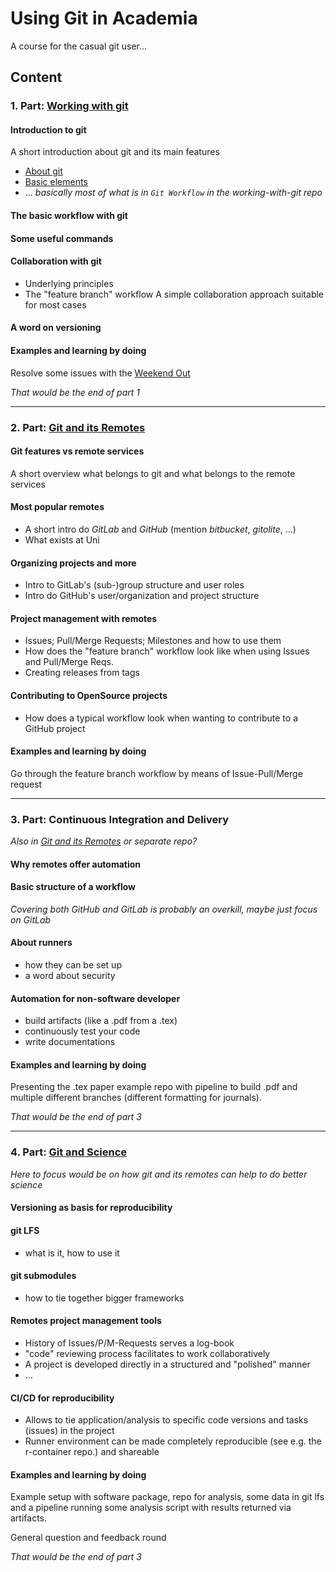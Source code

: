 # Using Git in Academia

A course for the casual git user...


## Content

### 1. Part: [Working with git](https://github.com/t4d-gmbh/working-with-git)

#### Introduction to git
A short introduction about git and its main features
- [About git](https://t4d-gmbh.github.io/working-with-git/git/about.html)
- [Basic elements](https://t4d-gmbh.github.io/working-with-git/git/basic_elements.html)
- ... _basically most of what is in `Git Workflow` in the working-with-git repo_
#### The basic workflow with git
#### Some useful commands
#### Collaboration with git
- Underlying principles
- The "feature branch" workflow
A simple collaboration approach suitable for most cases
#### A word on versioning
#### Examples and learning by doing
Resolve some issues with the [Weekend Out](https://github.com/t4d-gmbh/Weekend-Out)

_That would be the end of part 1_



---

### 2. Part: [Git and its Remotes](https://github.com/t4d-gmbh/git-and-its-remotes)

#### Git features vs remote services
A short overview what belongs to git and what belongs to the remote services
#### Most popular remotes
- A short intro do _GitLab_ and _GitHub_ (mention _bitbucket_, _gitolite_, ...)
- What exists at Uni
#### Organizing projects and more
- Intro to GitLab's (sub-)group structure and user roles
- Intro do GitHub's user/organization and project structure
#### Project management with remotes
- Issues; Pull/Merge Requests; Milestones and how to use them
- How does the "feature branch" workflow look like when using Issues and Pull/Merge Reqs.
- Creating releases from tags
#### Contributing to OpenSource projects
- How does a typical workflow look when wanting to contribute to a GitHub project
#### Examples and learning by doing
Go through the feature branch workflow by means of Issue-Pull/Merge request


---


### 3. Part: Continuous Integration and Delivery
_Also in [Git and its Remotes](https://github.com/t4d-gmbh/git-and-its-remotes) or separate repo?_

#### Why remotes offer automation
#### Basic structure of a workflow
_Covering both GitHub and GitLab is probably an overkill, maybe just focus on GitLab_
#### About runners
- how they can be set up
- a word about security
#### Automation for non-software developer
- build artifacts (like a .pdf from a .tex)
- continuously test your code 
- write documentations

#### Examples and learning by doing
Presenting the .tex paper example repo with pipeline to build .pdf and multiple
different branches (different formatting for journals).

_That would be the end of part 3_


---

### 4. Part: [Git and Science](https://github.com/t4d-gmbh/git-and-science)
_Here to focus would be on how git and its remotes can help to do better science_

#### Versioning as basis for reproducibility
#### git LFS
- what is it, how to use it
#### git submodules
- how to tie together bigger frameworks
#### Remotes project management tools
- History of Issues/P/M-Requests serves a log-book
- "code" reviewing process facilitates to work collaboratively
- A project is developed directly in a structured and "polished" manner
- ...
#### CI/CD for reproducibility
- Allows to tie application/analysis to specific code versions and tasks (issues) in the project
- Runner environment can be made completely reproducible (see e.g. the r-container repo.) and shareable

#### Examples and learning by doing
Example setup with software package, repo for analysis, some data in git lfs and a pipeline running some
analysis script with results returned via artifacts.

General question and feedback round

_That would be the end of part 3_

